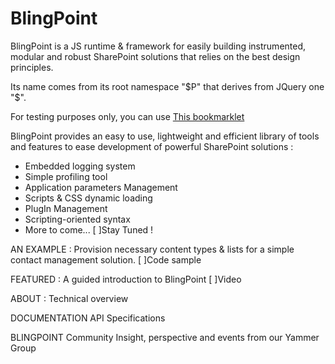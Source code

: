 BlingPoint
==========

BlingPoint is a JS runtime &amp; framework for easily building instrumented, modular and robust SharePoint solutions that relies on the best design principles.

Its name comes from its root namespace "$P" that derives from JQuery one "$".

For testing purposes only, you can use 
<a href="javascript:(function(){_my_script=document.createElement('SCRIPT');_my_script.type='text/javascript';_my_script.src='https://institutsharepoint.sharepoint.com/sites/Criteo/Scripts/BlingPoint.js';document.getElementsByTagName('head')[0].appendChild(_my_script);})();">
This bookmarklet
</a>

BlingPoint provides an easy to use, lightweight and efficient library of tools and features to ease development of powerful SharePoint solutions :
- Embedded logging system
- Simple profiling tool
- Application parameters Management
- Scripts & CSS dynamic loading
- PlugIn Management
- Scripting-oriented syntax
- More to come... [ ]Stay Tuned !

AN EXAMPLE :
Provision necessary content types & lists for a simple contact management solution.
[ ]Code sample

FEATURED : 
A guided introduction to BlingPoint
[ ]Video

ABOUT :
Technical overview

DOCUMENTATION
API Specifications

BLINGPOINT Community
Insight, perspective and events from our Yammer Group


